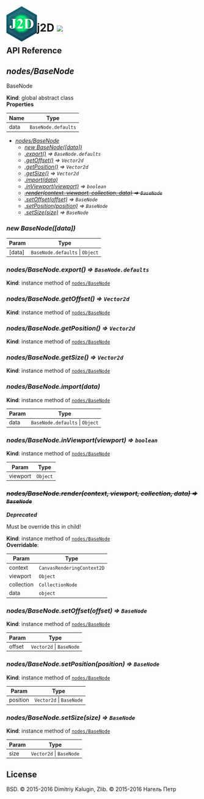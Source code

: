 <img src="https://github.com/fsggs/j2d/blob/0.2.0-dev/src/img/logo.png?raw=true" align="left" width="80"/>
<h1 align="left">j2D <a href="https://www.versioneye.com/user/projects/56afa5f63d82b9003761dfc8">
    <img src="https://www.versioneye.com/user/projects/56afa5f63d82b9003761dfc8/badge.svg?style=flat"/></a></h1>


## API Reference

<a name="nodes/BaseNode"></a>

## *nodes/BaseNode*
BaseNode

**Kind**: global abstract class  
**Properties**

| Name | Type |
| --- | --- |
| data | <code>BaseNode.defaults</code> | 


* *[nodes/BaseNode](#nodes/BaseNode)*
    * *[new BaseNode([data])](#new_nodes/BaseNode_new)*
    * *[.export()](#nodes/BaseNode+export) ⇒ <code>BaseNode.defaults</code>*
    * *[.getOffset()](#nodes/BaseNode+getOffset) ⇒ <code>Vector2d</code>*
    * *[.getPosition()](#nodes/BaseNode+getPosition) ⇒ <code>Vector2d</code>*
    * *[.getSize()](#nodes/BaseNode+getSize) ⇒ <code>Vector2d</code>*
    * *[.import(data)](#nodes/BaseNode+import)*
    * *[.inViewport(viewport)](#nodes/BaseNode+inViewport) ⇒ <code>boolean</code>*
    * *~~[.render(context, viewport, collection, data)](#nodes/BaseNode+render) ⇒ <code>BaseNode</code>~~*
    * *[.setOffset(offset)](#nodes/BaseNode+setOffset) ⇒ <code>BaseNode</code>*
    * *[.setPosition(position)](#nodes/BaseNode+setPosition) ⇒ <code>BaseNode</code>*
    * *[.setSize(size)](#nodes/BaseNode+setSize) ⇒ <code>BaseNode</code>*

<a name="new_nodes/BaseNode_new"></a>

### *new BaseNode([data])*

| Param | Type |
| --- | --- |
| [data] | <code>BaseNode.defaults</code> &#124; <code>Object</code> | 

<a name="nodes/BaseNode+export"></a>

### *nodes/BaseNode.export() ⇒ <code>BaseNode.defaults</code>*
**Kind**: instance method of <code>[nodes/BaseNode](#nodes/BaseNode)</code>  
<a name="nodes/BaseNode+getOffset"></a>

### *nodes/BaseNode.getOffset() ⇒ <code>Vector2d</code>*
**Kind**: instance method of <code>[nodes/BaseNode](#nodes/BaseNode)</code>  
<a name="nodes/BaseNode+getPosition"></a>

### *nodes/BaseNode.getPosition() ⇒ <code>Vector2d</code>*
**Kind**: instance method of <code>[nodes/BaseNode](#nodes/BaseNode)</code>  
<a name="nodes/BaseNode+getSize"></a>

### *nodes/BaseNode.getSize() ⇒ <code>Vector2d</code>*
**Kind**: instance method of <code>[nodes/BaseNode](#nodes/BaseNode)</code>  
<a name="nodes/BaseNode+import"></a>

### *nodes/BaseNode.import(data)*
**Kind**: instance method of <code>[nodes/BaseNode](#nodes/BaseNode)</code>  

| Param | Type |
| --- | --- |
| data | <code>BaseNode.defaults</code> &#124; <code>Object</code> | 

<a name="nodes/BaseNode+inViewport"></a>

### *nodes/BaseNode.inViewport(viewport) ⇒ <code>boolean</code>*
**Kind**: instance method of <code>[nodes/BaseNode](#nodes/BaseNode)</code>  

| Param | Type |
| --- | --- |
| viewport | <code>Object</code> | 

<a name="nodes/BaseNode+render"></a>

### *~~nodes/BaseNode.render(context, viewport, collection, data) ⇒ <code>BaseNode</code>~~*
***Deprecated***

Must be override this in child!

**Kind**: instance method of <code>[nodes/BaseNode](#nodes/BaseNode)</code>  
**Overridable**:   

| Param | Type |
| --- | --- |
| context | <code>CanvasRenderingContext2D</code> | 
| viewport | <code>Object</code> | 
| collection | <code>CollectionNode</code> | 
| data | <code>object</code> | 

<a name="nodes/BaseNode+setOffset"></a>

### *nodes/BaseNode.setOffset(offset) ⇒ <code>BaseNode</code>*
**Kind**: instance method of <code>[nodes/BaseNode](#nodes/BaseNode)</code>  

| Param | Type |
| --- | --- |
| offset | <code>Vector2d</code> &#124; <code>BaseNode</code> | 

<a name="nodes/BaseNode+setPosition"></a>

### *nodes/BaseNode.setPosition(position) ⇒ <code>BaseNode</code>*
**Kind**: instance method of <code>[nodes/BaseNode](#nodes/BaseNode)</code>  

| Param | Type |
| --- | --- |
| position | <code>Vector2d</code> &#124; <code>BaseNode</code> | 

<a name="nodes/BaseNode+setSize"></a>

### *nodes/BaseNode.setSize(size) ⇒ <code>BaseNode</code>*
**Kind**: instance method of <code>[nodes/BaseNode](#nodes/BaseNode)</code>  

| Param | Type |
| --- | --- |
| size | <code>Vector2d</code> &#124; <code>BaseNode</code> | 


## License

BSD. © 2015-2016 Dimitriy Kalugin, Zlib. © 2015-2016 Нагель Петр

